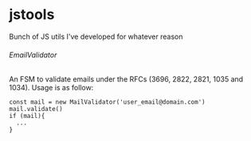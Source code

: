 # jstools
Bunch of JS utils I've developed for whatever reason

###### EmailValidator
An FSM to validate emails under the RFCs (3696, 2822, 2821, 1035 and 1034).
Usage is as follow:

```
const mail = new MailValidator('user_email@domain.com')
mail.validate()
if (mail){
  ...
}
```
